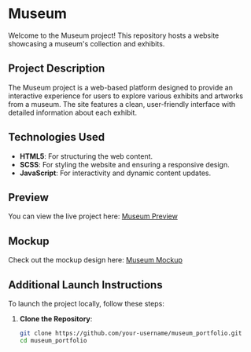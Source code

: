 # Museum

Welcome to the Museum project! This repository hosts a website showcasing a museum's collection and exhibits.

## Project Description

The Museum project is a web-based platform designed to provide an interactive experience for users to explore various exhibits and artworks from a museum. The site features a clean, user-friendly interface with detailed information about each exhibit.

## Technologies Used

- **HTML5**: For structuring the web content.
- **SCSS**: For styling the website and ensuring a responsive design.
- **JavaScript**: For interactivity and dynamic content updates.

## Preview

You can view the live project here: [Museum Preview](https://https://vk-workshop.github.io/museum_portfolio/)

## Mockup

Check out the mockup design here: [Museum Mockup](https://www.figma.com/design/cRBCqE06cDrY3s4jX7h3iY/%D0%9D%D0%90%D0%9C%D0%A3-(Edit)?node-id=320-87&t=zq8xCKSIBQygDLfd-0)

## Additional Launch Instructions

To launch the project locally, follow these steps:

1. **Clone the Repository**:
   ```bash
   git clone https://github.com/your-username/museum_portfolio.git
   cd museum_portfolio

